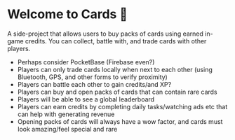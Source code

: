 # Welcome to Cards 👋

A side-project that allows users to buy packs of cards using earned in-game credits.
You can collect, battle with, and trade cards with other players.

- Perhaps consider PocketBase (Firebase even?)
- Players can only trade cards locally when next to each other (using Bluetooth, GPS, and other forms to verify proximity)
- Players can battle each other to gain credits/and XP?
- Players can buy and open packs of cards that can contain rare cards
- Players will be able to see a global leaderboard
- Players can earn credits by completing daily tasks/watching ads etc that can help with generating revenue
- Opening packs of cards will always have a wow factor, and cards must look amazing/feel special and rare